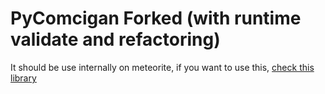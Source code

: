 # PyComcigan Forked (with runtime validate and refactoring)

It should be use internally on meteorite, if you want to use this, [check this library](https://github.com/hegelty/pycomcigan)
